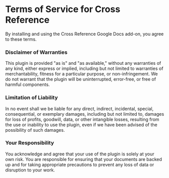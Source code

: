 # Terms of Service for Cross Reference

By installing and using the Cross Reference Google Docs add-on, you agree to these terms.

### Disclaimer of Warranties
This plugin is provided "as is" and "as available," without any warranties of any kind,
either express or implied, including but not limited to warranties of merchantability,
fitness for a particular purpose, or non-infringement. We do not warrant that the plugin
will be uninterrupted, error-free, or free of harmful components.

### Limitation of Liability
In no event shall we be liable for any direct, indirect, incidental, special, consequential,
or exemplary damages, including but not limited to, damages for loss of profits, goodwill, data, 
or other intangible losses, resulting from the use or inability to use the plugin, even if
we have been advised of the possibility of such damages.

### Your Responsibility
You acknowledge and agree that your use of the plugin is solely at your own risk.
You are responsible for ensuring that your documents are backed up and for
taking appropriate precautions to prevent any loss of data or disruption to your work.
